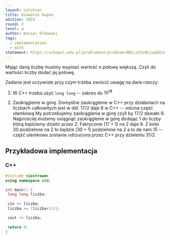 ```yaml
---
layout: solution
title: Usuwanie bugów
edition: 2023
round: 2
level: a
author: Daniel Olkowski
tags:
  - implementation
  - math
statement: https://szkopul.edu.pl/problemset/problem/NN2iidtGdkjvqGDCo7tSaSOu/site/
---
```


Mając daną liczbę musimy wypisać wartość o połowę większą. Czyli do wartości liczby dodać jej połowę.
 
Zadanie jest oczywiste przy czym trzeba zwrócić uwagę na dwie rzeczy:

1. W C++ trzeba użyć `long long` -- zakres do $10^{18}$

2. Zaokrąglenie w górę. Domyślne zaokrąglenie w C++ przy działaniach na liczbach całkowitych jest w dół.
$17/2$ daje $8$ w C++ -- odcina część ułamkową
My potrzebujemy zaokrąglenia w górę czyli by $17/2$ dawało $9$.
Najprościej możemy osiągnąć zaokrąglenie w górę dodając 1 do liczby którą będziemy dzielić przez 2.
Faktycznie $(17+1)$ na $2$ daje $9$.
Z kolei $30$ podzielone na $2$ to będzie $(30+1)$ podzielone na $2$ a to da nam $15$ -- część ułamkowa zostanie odrzucona przez C++ przy dzieleniu $31/2$.

## Przykładowa implementacja

### C++

```cpp
#include <iostream>
using namespace std;

int main() {
 long long liczba;
 
 cin >>	liczba;
 liczba += (liczba+1)/2;

 cout << liczba;
  
 return 0;
}
```

